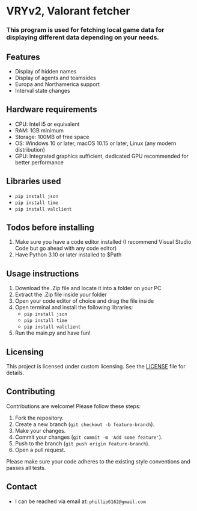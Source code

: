 # VRYv2, Valorant fetcher

### This program is used for fetching local game data for displaying different data depending on your needs.

## Features
- Display of hidden names
- Display of agents and teamsides
- Europa and Northamerica support
- Interval state changes

## Hardware requirements
- CPU: Intel i5 or equivalent
- RAM: 1GB minimum
- Storage: 100MB of free space
- OS: Windows 10 or later, macOS 10.15 or later, Linux (any modern distribution)
- GPU: Integrated graphics sufficient, dedicated GPU recommended for better performance

## Libraries used
- `pip install json`
- `pip install time`
- `pip install valclient`

## Todos before installing
1. Make sure you have a code editor installed (I recommend Visual Studio Code but go ahead with any code editor)
2. Have Python 3.10 or later installed to $Path

## Usage instructions
1. Download the .Zip file and locate it into a folder on your PC
2. Extract the .Zip file inside your folder
3. Open your code editor of choice and drag the file inside
4. Open terminal and install the following libraries:
   - `pip install json`
   - `pip install time`
   - `pip install valclient`
5. Run the main.py and have fun!

## Licensing
This project is licensed under custom licensing. See the [LICENSE](./license) file for details.

## Contributing
Contributions are welcome! Please follow these steps:
1. Fork the repository.
2. Create a new branch (`git checkout -b feature-branch`).
3. Make your changes.
4. Commit your changes (`git commit -m 'Add some feature'`).
5. Push to the branch (`git push origin feature-branch`).
6. Open a pull request.

Please make sure your code adheres to the existing style conventions and passes all tests.

## Contact
- I can be reached via email at: `phillip6162@gmail.com`